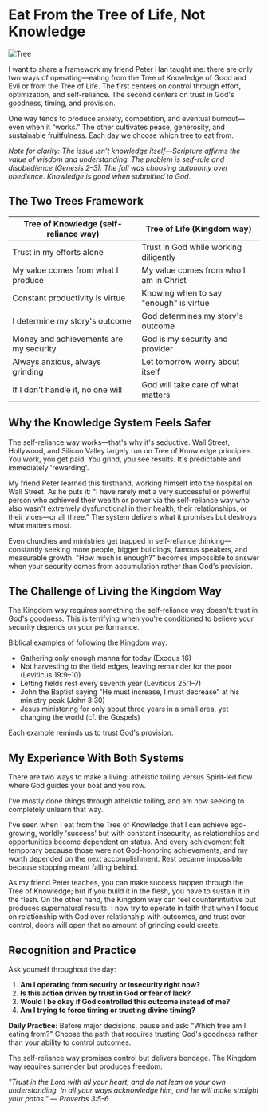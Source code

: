 # Eat From the Tree of Life, Not Knowledge

![Tree](../artworks/tree.png)

I want to share a framework my friend Peter Han taught me: there are only two ways of operating—eating from the Tree of Knowledge of Good and Evil or from the Tree of Life. The first centers on control through effort, optimization, and self-reliance. The second centers on trust in God's goodness, timing, and provision.

One way tends to produce anxiety, competition, and eventual burnout—even when it “works.” The other cultivates peace, generosity, and sustainable fruitfulness. Each day we choose which tree to eat from.

*Note for clarity: The issue isn’t knowledge itself—Scripture affirms the value of wisdom and understanding. The problem is self-rule and disobedience (Genesis 2–3). The fall was choosing autonomy over obedience. Knowledge is good when submitted to God.*

## The Two Trees Framework

| Tree of Knowledge (self-reliance way) | Tree of Life (Kingdom way) |
|----------------------------------|------------------------------|
| Trust in my efforts alone | Trust in God while working diligently |
| My value comes from what I produce | My value comes from who I am in Christ |
| Constant productivity is virtue | Knowing when to say "enough" is virtue |
| I determine my story's outcome | God determines my story's outcome |
| Money and achievements are my security | God is my security and provider |
| Always anxious, always grinding | Let tomorrow worry about itself |
| If I don't handle it, no one will | God will take care of what matters |

## Why the Knowledge System Feels Safer

The self-reliance way works—that's why it's seductive. Wall Street, Hollywood, and Silicon Valley largely run on Tree of Knowledge principles. You work, you get paid. You grind, you see results. It's predictable and immediately 'rewarding'.

My friend Peter learned this firsthand, working himself into the hospital on Wall Street. As he puts it: "I have rarely met a very successful or powerful person who achieved their wealth or power via the self-reliance way who also wasn't extremely dysfunctional in their health, their relationships, or their vices—or all three." The system delivers what it promises but destroys what matters most.

Even churches and ministries get trapped in self-reliance thinking—constantly seeking more people, bigger buildings, famous speakers, and measurable growth. "How much is enough?" becomes impossible to answer when your security comes from accumulation rather than God's provision.

## The Challenge of Living the Kingdom Way

The Kingdom way requires something the self-reliance way doesn't: trust in God's goodness. This is terrifying when you're conditioned to believe your security depends on your performance.

Biblical examples of following the Kingdom way:
- Gathering only enough manna for today (Exodus 16)
- Not harvesting to the field edges, leaving remainder for the poor (Leviticus 19:9–10)
- Letting fields rest every seventh year (Leviticus 25:1–7)
- John the Baptist saying "He must increase, I must decrease" at his ministry peak (John 3:30)
- Jesus ministering for only about three years in a small area, yet changing the world (cf. the Gospels)

Each example reminds us to trust God's provision.

## My Experience With Both Systems

There are two ways to make a living: atheistic toiling versus Spirit-led flow where God guides your boat and you row.

I've mostly done things through atheistic toiling, and am now seeking to completely unlearn that way. 

I've seen when I eat from the Tree of Knowledge that I can achieve ego-growing, worldly 'success' but with constant insecurity, as relationships and opportunities become dependent on status. And every achievement felt temporary because those were not God-honoring achievements, and my worth depended on the next accomplishment. Rest became impossible because stopping meant falling behind.

As my friend Peter teaches, you can make success happen through the Tree of Knowledge; but if you build it in the flesh, you have to sustain it in the flesh. On the other hand, the Kingdom way can feel counterintuitive but produces supernatural results. I now try to operate in faith that when I focus on relationship with God over relationship with outcomes, and trust over control, doors will open that no amount of grinding could create.

## Recognition and Practice

Ask yourself throughout the day:

1. **Am I operating from security or insecurity right now?**
2. **Is this action driven by trust in God or fear of lack?**
3. **Would I be okay if God controlled this outcome instead of me?**
4. **Am I trying to force timing or trusting divine timing?**

**Daily Practice:** Before major decisions, pause and ask: "Which tree am I eating from?" Choose the path that requires trusting God's goodness rather than your ability to control outcomes.

The self-reliance way promises control but delivers bondage. The Kingdom way requires surrender but produces freedom.

*"Trust in the Lord with all your heart, and do not lean on your own understanding. In all your ways acknowledge him, and he will make straight your paths." — Proverbs 3:5-6*